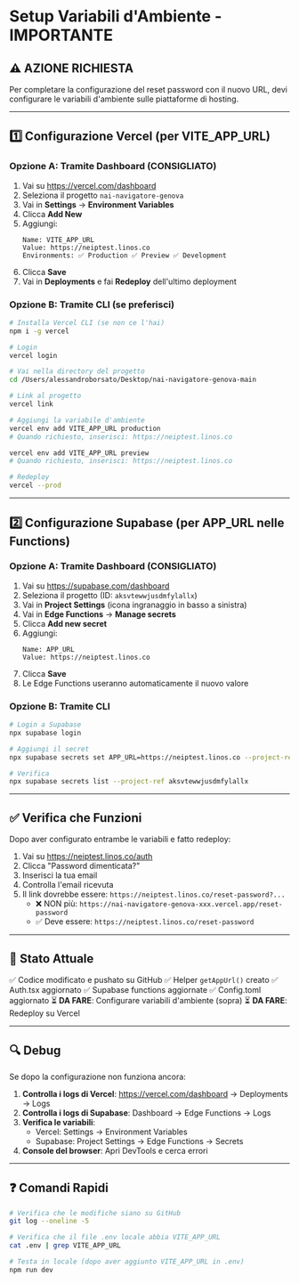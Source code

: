 # Setup Variabili d'Ambiente - IMPORTANTE

## ⚠️ AZIONE RICHIESTA

Per completare la configurazione del reset password con il nuovo URL, devi configurare le variabili d'ambiente sulle piattaforme di hosting.

---

## 1️⃣ Configurazione Vercel (per VITE_APP_URL)

### Opzione A: Tramite Dashboard (CONSIGLIATO)

1. Vai su https://vercel.com/dashboard
2. Seleziona il progetto `nai-navigatore-genova`
3. Vai in **Settings** → **Environment Variables**
4. Clicca **Add New**
5. Aggiungi:
   ```
   Name: VITE_APP_URL
   Value: https://neiptest.linos.co
   Environments: ✅ Production ✅ Preview ✅ Development
   ```
6. Clicca **Save**
7. Vai in **Deployments** e fai **Redeploy** dell'ultimo deployment

### Opzione B: Tramite CLI (se preferisci)

```bash
# Installa Vercel CLI (se non ce l'hai)
npm i -g vercel

# Login
vercel login

# Vai nella directory del progetto
cd /Users/alessandroborsato/Desktop/nai-navigatore-genova-main

# Link al progetto
vercel link

# Aggiungi la variabile d'ambiente
vercel env add VITE_APP_URL production
# Quando richiesto, inserisci: https://neiptest.linos.co

vercel env add VITE_APP_URL preview
# Quando richiesto, inserisci: https://neiptest.linos.co

# Redeploy
vercel --prod
```

---

## 2️⃣ Configurazione Supabase (per APP_URL nelle Functions)

### Opzione A: Tramite Dashboard (CONSIGLIATO)

1. Vai su https://supabase.com/dashboard
2. Seleziona il progetto (ID: `aksvtewwjusdmfylallx`)
3. Vai in **Project Settings** (icona ingranaggio in basso a sinistra)
4. Vai in **Edge Functions** → **Manage secrets**
5. Clicca **Add new secret**
6. Aggiungi:
   ```
   Name: APP_URL
   Value: https://neiptest.linos.co
   ```
7. Clicca **Save**
8. Le Edge Functions useranno automaticamente il nuovo valore

### Opzione B: Tramite CLI

```bash
# Login a Supabase
npx supabase login

# Aggiungi il secret
npx supabase secrets set APP_URL=https://neiptest.linos.co --project-ref aksvtewwjusdmfylallx

# Verifica
npx supabase secrets list --project-ref aksvtewwjusdmfylallx
```

---

## ✅ Verifica che Funzioni

Dopo aver configurato entrambe le variabili e fatto redeploy:

1. Vai su https://neiptest.linos.co/auth
2. Clicca "Password dimenticata?"
3. Inserisci la tua email
4. Controlla l'email ricevuta
5. Il link dovrebbe essere: `https://neiptest.linos.co/reset-password?...`
   - ❌ NON più: `https://nai-navigatore-genova-xxx.vercel.app/reset-password`
   - ✅ Deve essere: `https://neiptest.linos.co/reset-password`

---

## 📝 Stato Attuale

✅ Codice modificato e pushato su GitHub
✅ Helper `getAppUrl()` creato
✅ Auth.tsx aggiornato
✅ Supabase functions aggiornate
✅ Config.toml aggiornato
⏳ **DA FARE**: Configurare variabili d'ambiente (sopra)
⏳ **DA FARE**: Redeploy su Vercel

---

## 🔍 Debug

Se dopo la configurazione non funziona ancora:

1. **Controlla i logs di Vercel**: https://vercel.com/dashboard → Deployments → Logs
2. **Controlla i logs di Supabase**: Dashboard → Edge Functions → Logs
3. **Verifica le variabili**:
   - Vercel: Settings → Environment Variables
   - Supabase: Project Settings → Edge Functions → Secrets
4. **Console del browser**: Apri DevTools e cerca errori

---

## ❓ Comandi Rapidi

```bash
# Verifica che le modifiche siano su GitHub
git log --oneline -5

# Verifica che il file .env locale abbia VITE_APP_URL
cat .env | grep VITE_APP_URL

# Testa in locale (dopo aver aggiunto VITE_APP_URL in .env)
npm run dev
```
